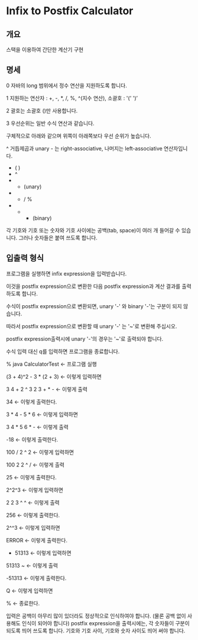 # Infix to Postfix Calculator

## 개요
스택을 이용하여 간단한 계산기 구현

## 명세

0 자바의 long 범위에서 정수 연산을 지원하도록 합니다.

1 지원하는 연산자 : +, -, *, /, %, ^(지수 연산), 소괄호 : '(' ')’

2 괄호는 소괄호 ()만 사용합니다.

3 우선순위는 일반 수식 연산과 같습니다.

구체적으로 아래와 같으며 위쪽이 아래쪽보다 우선 순위가 높습니다.

^ 거듭제곱과 unary - 는 right-associative, 나머지는 left-associative 연산자입니다.

- ( )
- ^
- - (unary)
- * / %
- + - (binary)

각 기호와 기호 또는 숫자와 기호 사이에는 공백(tab, space)이 여러 개 들어갈 수 있습니다. 그러나 숫자들은 붙여 쓰도록 합니다.


## 입출력 형식

프로그램을 실행하면 infix expression을 입력받습니다.

이것을 postfix expression으로 변환한 다음 postfix expression과 계산 결과를 출력하도록 합니다.

수식이 postfix expression으로 변환되면, unary '-' 와 binary '-'는 구분이 되지 않습니다.

따라서 postfix expression으로 변환할 때 unary '-' 는 '~'로 변환해 주십시오.

postfix expression출력시에 unary '-'의 경우는 '~'로 출력되야 합니다.

수식 입력 대신 q를 입력하면 프로그램을 종료합니다.

% java CalculatorTest 					     ← 프로그램 실행

(3 + 4)^2 - 3 * (2 + 3)					   ← 이렇게 입력하면

3 4 + 2 ^ 3 2 3 + * -					              ← 이렇게 출력

34 								   ← 이렇게 출력한다.

3 * 4 - 5 * 6 							   ← 이렇게 입력하면

3 4 * 5 6 * -							       ← 이렇게 출력

-18								   ← 이렇게 출력한다.

100 / 2 ^ 2							   ← 이렇게 입력하면

100 2 2 ^ / 								← 이렇게 출력

25								   ← 이렇게 출력한다.

2^2^3								   ← 이렇게 입력하면

2 2 3 ^ ^							       ← 이렇게 출력

256							     	   ← 이렇게 출력한다.

2^^3								   ← 이렇게 입력하면

ERROR							   ← 이렇게 출력한다.

- 51313							   ← 이렇게 입력하면

51313 ~							       ← 이렇게 출력

-51313							   ← 이렇게 출력한다.

Q								   ← 이렇게 입력하면

%									  ← 종료한다.

입력은 공백이 아무리 많이 있더라도 정상적으로 인식하여야 합니다. (물론 공백 없이 사용해도 인식이 되어야 합니다)
postfix expression을 출력시에는, 각 숫자들이 구분이 되도록 띄어 쓰도록 합니다. 기호와 기호 사이, 기호와 숫자 사이도 띄어 써야 합니다.
